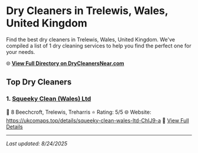 # Dry Cleaners in Trelewis, Wales, United Kingdom

Find the best dry cleaners in Trelewis, Wales, United Kingdom. We've compiled a list of 1 dry cleaning services to help you find the perfect one for your needs.

🌐 **[View Full Directory on DryCleanersNear.com](https://drycleanersnear.com/city/United%20Kingdom/Wales/Trelewis)**

## Top Dry Cleaners

### 1. [Squeeky Clean (Wales) Ltd](https://drycleanersnear.com/dryCleaner/68a52d175ea1ca1ba63a5883/squeeky-clean-wales-ltd)
📍 8 Beechcroft, Trelewis, Treharris
⭐ Rating: 5/5
🌐 Website: https://ukcomaps.top/details/squeeky-clean-wales-ltd-ChIJ9-a
🔗 [View Full Details](https://drycleanersnear.com/dryCleaner/68a52d175ea1ca1ba63a5883/squeeky-clean-wales-ltd)


---

*Last updated: 8/24/2025*
